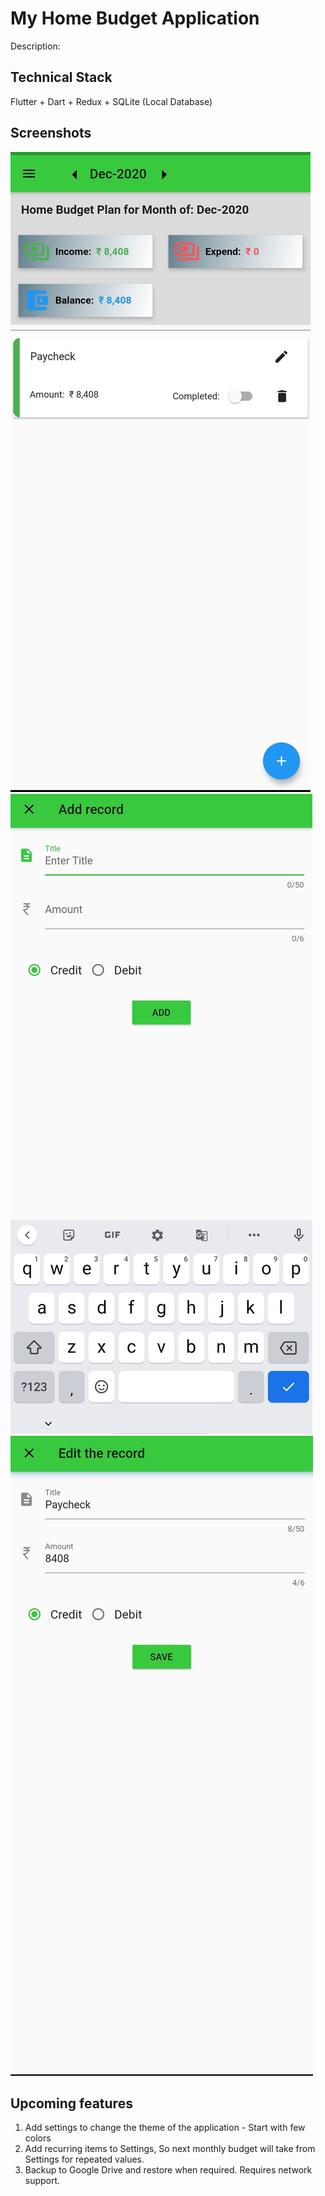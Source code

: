 # My Home Budget Application

Description: 


## Technical Stack
Flutter + Dart + Redux + SQLite (Local Database)

## Screenshots
![Month View](/images/Month_View.jpg) ![Add New Record](/images/Add_New_Record.jpg) ![Add New Record](/images/Edit_Record.jpg)

## Upcoming features
1. Add settings to change the theme of the application - Start with few colors
2. Add recurring items to Settings, So next monthly budget will take from Settings for repeated values.
3. Backup to Google Drive and restore when required. Requires network support.

